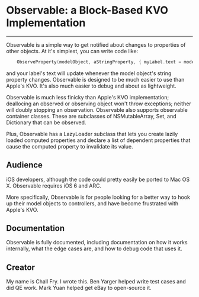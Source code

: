 # Observable: a Block-Based KVO Implementation #


---
Observable is a simple way to get notified about changes to properties of other objects. At it's simplest, you can write code like:

```C
	ObserveProperty(modelObject, aStringProperty, { myLabel.text = modelObject.aStringProperty; });
```
and your label's text will update whenever the model object's string property changes. 
Observable is designed to be much easier to use than Apple's KVO. It's also much easier to debug and about as lightweight.

Observable is much less finicky than Apple's KVO implementation; deallocing an observed or observing object won't throw exceptions; neither will doubly stopping an observation. Observable also supports observable container classes. These are subclasses of NSMutableArray, Set, and Dictionary that can be observed. 

Plus, Observable has a LazyLoader subclass that lets you create lazily loaded computed properties and declare a list of dependent properties that cause the computed property to invalidate its value.

## Audience ##
iOS developers, although the code could pretty easily be ported to Mac OS X. Observable requires iOS 6 and ARC.

More specifically, Observable is for people looking for a better way to hook up their model objects to controllers, and have become frustrated with Apple's KVO.

## Documentation ##

Observable is fully documented, including documentation on how it works internally, what the edge cases are, and how to debug code that uses it. 

## Creator ##

My name is Chall Fry. I wrote this. Ben Yarger helped write test cases and did QE work. Mark Yuan helped get eBay to open-source it.
